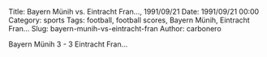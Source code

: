 Title: Bayern Münih vs. Eintracht Fran…, 1991/09/21
Date: 1991/09/21 00:00
Category: sports
Tags: football, football scores, Bayern Münih, Eintracht Fran…
Slug: bayern-munih-vs-eintracht-fran
Author: carbonero


Bayern Münih 3 - 3 Eintracht Fran…
